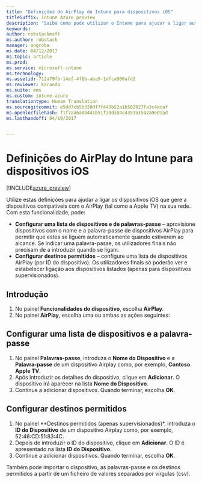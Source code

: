 ```yaml
---
title: "Definições do AirPlay do Intune para dispositivos iOS"
titleSuffix: Intune Azure preview
description: "Saiba como pode utilizar o Intune para ajudar a ligar automaticamente os dispositivos iOS a dispositivos compatíveis com o AirPlay."
keywords: 
author: robstackmsft
ms.author: robstack
manager: angrobe
ms.date: 04/12/2017
ms.topic: article
ms.prod: 
ms.service: microsoft-intune
ms.technology: 
ms.assetid: 712a79fb-14ef-4f6b-aba5-1dfca900afd2
ms.reviewer: karanda
ms.suite: ems
ms.custom: intune-azure
translationtype: Human Translation
ms.sourcegitcommit: e5dd7cb5b320df7f443b52a1b502027fa3c4acaf
ms.openlocfilehash: f1f7aa6a0b441b51f20d104c4353a1542a9e01ad
ms.lasthandoff: 04/19/2017


---
```


# <a name="intune-airplay-settings-for-ios-devices"></a>Definições do AirPlay do Intune para dispositivos iOS

[!INCLUDE[azure_preview](../includes/azure_preview.md)]

Utilize estas definições para ajudar a ligar os dispositivos iOS que gere a dispositivos compatíveis com o AirPlay (tal como a Apple TV) na sua rede.
Com esta funcionalidade, pode:

- **Configurar uma lista de dispositivos e de palavras-passe** – aprovisione dispositivos com o nome e a palavra-passe de dispositivos AirPlay para permitir que estes se liguem automaticamente quando estiverem ao alcance. Se indicar uma palavra-passe, os utilizadores finais não precisam de a introduzir quando se ligam.
- **Configurar destinos permitidos** – configure uma lista de dispositivos AirPlay (por ID do dispositivo). Os utilizadores finais só poderão ver e estabelecer ligação aos dispositivos listados (apenas para dispositivos supervisionados).

## <a name="get-started"></a>Introdução

1. No painel **Funcionalidades do dispositivo**, escolha **AirPlay**.
2. No painel **AirPlay**, escolha uma ou ambas as ações seguintes:

## <a name="configure-a-device-and-password-list"></a>Configurar uma lista de dispositivos e a palavra-passe

1. No painel **Palavras-passe**, introduza o **Nome do Dispositivo** e a **Palavra-passe** de um dispositivo Airplay como, por exemplo, **Contoso Apple TV**.
2. Após introduzir os detalhes do dispositivo, clique em **Adicionar**. O dispositivo irá aparecer na lista **Nome do Dispositivo**.
3. Continue a adicionar dispositivos. Quando terminar, escolha **OK**.


## <a name="configure-allowed-destinations"></a>Configurar destinos permitidos

1. No painel **Destinos permitidos (apenas supervisionados)*, introduza o **ID do Dispositivo** de um dispositivo Airplay como, por exemplo, 52:46:CD:51:83:4C.
2. Depois de introduzir o ID do dispositivo, clique em **Adicionar**. O ID é apresentado na lista **ID do Dispositivo**.
3. Continue a adicionar dispositivos. Quando terminar, escolha **OK**.

Também pode importar o dispositivo, as palavras-passe e os destinos permitidos a partir de um ficheiro de valores separados por vírgulas (csv).



